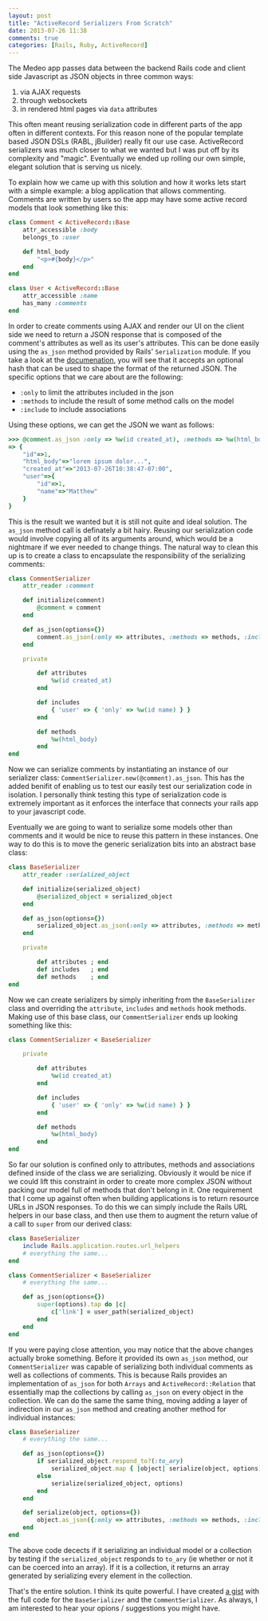 ```yaml
---
layout: post
title: "ActiveRecord Serializers From Scratch"
date: 2013-07-26 11:38
comments: true
categories: [Rails, Ruby, ActiveRecord]
---
```


The Medeo app passes data between the backend Rails code and client side Javascript as JSON objects in three common ways:

1. via AJAX requests
2. through websockets
3. in rendered html pages via `data` attributes

This often meant reusing serialization code in different parts of the app often in different contexts. For this reason none of the popular template based JSON DSLs (RABL, jBuilder) really fit our use case. ActiveRecord serializers was much closer to what we wanted but I was put off by its complexity and "magic". Eventually we ended up rolling our own simple, elegant solution that is serving us nicely.

To explain how we came up with this solution and how it works lets start with a simple example: a blog application that allows commenting. Comments are written by users so the app may have some active record models that look something like this:

```ruby
class Comment < ActiveRecord::Base
	attr_accessible :body
	belongs_to :user

	def html_body
		"<p>#{body}</p>"
	end
end

class User < ActiveRecord::Base
	attr_accessible :name
	has_many :comments
end
```

In order to create comments using AJAX and render our UI on the client side we need to return a JSON response that is composed of the comment's attributes as well as its user's attributes. This can be done easily using the `as_json` method provided by Rails' `Serialization` module. If you take a look at the [documenation](http://api.rubyonrails.org/classes/ActiveModel/Serializers/JSON.html), you will see that it accepts an optional hash that can be used to shape the format of the returned JSON. The specific options that we care about are the following:

- `:only` to limit the attributes included in the json
- `:methods` to include the result of some method calls on the model
- `:include` to include associations

Using these options, we can get the JSON we want as follows:

```ruby
>>> @comment.as_json :only => %w(id created_at), :methods => %w(html_body), :includes => { 'user' => { 'only' => %w(id name) } }
=> {
	"id"=>1,
	"html_body"=>"lorem ipsum dolor...",
	"created_at"=>"2013-07-26T10:38:47-07:00",
	"user"=>{
		"id"=>1,
		"name"=>"Matthew"
	}
}
```

This is the result we wanted but it is still not quite and ideal solution. The `as_json` method call is definately a bit hairy. Reusing our serialization code would involve copying all of its arguments around, which would be a nightmare if we ever needed to change things. The natural way to clean this up is to create a class to encapsulate the responsibility of the serializing comments:

```ruby
class CommentSerializer
	attr_reader :comment

	def initialize(comment)
		@comment = comment
	end

	def as_json(options={})
		comment.as_json(:only => attributes, :methods => methods, :includes => includes).merge(options)
	end

	private

		def attributes
			%w(id created_at)
		end

		def includes
			{ 'user' => { 'only' => %w(id name) } }
		end

		def methods
			%w(html_body)
		end
end
```

Now we can serialize comments by instantiating an instance of our serializer class: `CommentSerializer.new(@comment).as_json`. This has the added benifit of enabling us to test our easily test our serialization code in isolation. I personally think testing this type of serialization code is extremely important as it enforces the interface that connects your rails app to your javascript code.

Eventually we are going to want to serialize some models other than comments and it would be nice to reuse this pattern in these instances. One way to do this is to move the generic serialization bits into an abstract base class:

```ruby
class BaseSerializer
	attr_reader :serialized_object

	def initialize(serialized_object)
		@serialized_object = serialized_object
	end

	def as_json(options={})
		serialized_object.as_json(:only => attributes, :methods => methods, :includes => includes).merge(options)
	end

	private

		def attributes ; end
		def includes   ; end
		def methods    ; end
end
```

Now we can create serializers by simply inheriting from the `BaseSerializer` class and overriding the `attribute`, `includes` and `methods` hook methods. Making use of this base class, our `CommentSerializer` ends up looking something like this:

```ruby
class CommentSerializer < BaseSerializer

	private

		def attributes
			%w(id created_at)
		end

		def includes
			{ 'user' => { 'only' => %w(id name) } }
		end

		def methods
			%w(html_body)
		end
end
```

So far our solution is confined only to attributes, methods and associations defined inside of the class we are serializing. Obviously it would be nice if we could lift this constraint in order to create more complex JSON without packing our model full of methods that don't belong in it. One requirement that I come up against often when building applications is to return resource URLs in JSON responses. To do this we can simply include the Rails URL helpers in our base class, and then use them to augment the return value of a call to `super` from our derived class:

```ruby
class BaseSerializer
	include Rails.application.routes.url_helpers
	# everything the same...
end

class CommentSerializer < BaseSerializer
	# everything the same...

	def as_json(options={})
		super(options).tap do |c|
			c['link'] = user_path(serialized_object)
		end
	end
end
```

If you were paying close attention, you may notice that the above changes actually broke something. Before it provided its own `as_json` method, our `CommentSerializer` was capable of serializing both individual comments as well as collections of comments. This is because Rails provides an implementation of `as_json` for both `Arrays` and `ActiveRecord::Relation` that essentially map the collections by calling `as_json` on every object in the collection. We can do the same the same thing, moving adding a layer of indirection in our `as_json` method and creating another method for individual instances:


```ruby
class BaseSerializer
	# everything the same...

	def as_json(options={})
		if serialized_object.respond_to?(:to_ary)
			serialized_object.map { |object| serialize(object, options) }
		else
			serialize(serialized_object, options)
		end
	end

	def serialize(object, options={})
		object.as_json({:only => attributes, :methods => methods, :includes => includes}.merge(options))
	end
end
```

The above code decects if it serializing an individual model or a collection by testing if the `serialized_object` responds to `to_ary` (ie whether or not it can be coerced into an array). If it is a collection, it returns an array generated by serializing every element in the collection.

That's the entire solution. I think its quite powerful. I have created [a gist](https://gist.github.com/matthewrobertson/6129035) with the full code for the `BaseSerializer` and the `CommentSerializer`. As always, I am interested to hear your opions / suggestions you might have.
